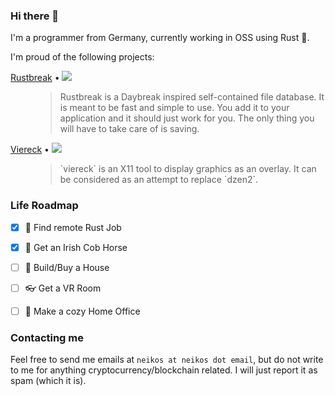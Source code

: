 ### Hi there 👋

I'm a programmer from Germany, currently working in OSS using Rust 🦀. 

I'm proud of the following projects:



<dl>
  <dt><a href="https://github.com/TheNeikos/rustbreak">Rustbreak</a> • <img src="https://img.shields.io/github/stars/TheNeikos/rustbreak" /></dt> 
  <dd>
    <blockquote>
      Rustbreak is a Daybreak inspired self-contained file database. It is meant to be fast and simple to use. 
      You add it to your application and it should just work for you. The only thing you will have to take care of is saving.
    </blockquote>
  </dd>
  <dt><a href="https://github.com/TheNeikos/viereck">Viereck</a> • <img src="https://img.shields.io/github/stars/TheNeikos/viereck" /></dt>
  <dd>
    <blockquote>
      `viereck` is an X11 tool to display graphics as an overlay. It can be considered as an attempt to replace `dzen2`.
    </blockquote>
  </dd>
</dl>


### Life Roadmap

- [x] 🦀 Find remote Rust Job
- [x] 🐴 Get an Irish Cob Horse
- [ ] 🏡 Build/Buy a House
- [ ] 👓 Get a VR Room
- [ ] 🏢 Make a cozy Home Office


### Contacting me

Feel free to send me emails at `neikos at neikos dot email`, but do not write to me for anything cryptocurrency/blockchain related. I will just report it as spam (which it is).
